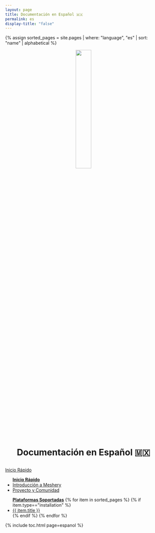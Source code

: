 ```yaml
---
layout: page
title: Documentación en Español 🇲🇽
permalink: es
display-title: "false"
---
```


{% assign sorted_pages = site.pages | where: "language", "es" | sort: "name" | alphabetical %}

<div style="display: block; text-align: center; margin-bottom: 30px;">
    <a href="https://layer5.io/meshery">
    <img style="width: calc(100% / 3.2); margin-bottom: 20px;"
         src="/assets/img/meshery/meshery-logo-light-text.svg" />
    </a>
    <p>
      <h1>Documentación en Español 🇲🇽</h1>
    </p>
</div>

<!-- Contribuir Inicio-->
<!-- QUICK START -->
  <div>
    <a href="{{ site.baseurl }}/es/installation">
        <div class="overview">Inicio&nbsp;Rápido</div>
    </a>
    <ul>
        <b><a href="{{ site.baseurl }}/es/installation" class="text-black">Inicio Rápido</a></b>
        <li><a href="{{ site.baseurl }}/es/overview">Introducción a Meshery</a></li>
        <li><a href="{{ site.baseurl }}/es/project">Proyecto y Comunidad</a></li>
    </ul>
    <ul><b><a href="{{ site.baseurl }}/es/installation/platforms" class="text-black">Plataformas Soportadas</a></b>
        {% for item in sorted_pages %}
        {% if item.type=="installation" %}
          <li><a href="{{ site.baseurl }}{{ item.url }}">{{ item.title }}</a></li>
          {% endif %}
        {% endfor %}
      </ul>
  </div>

{% include toc.html page=espanol %}
